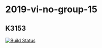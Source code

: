 # 2019-vi-no-group-15
## K3153

[![Build Status](https://travis-ci.com/nicodftt/dds-travis.svg?token=dqa3xZ6PnMhAv4DK9tde&branch=master)](https://travis-ci.com/nicodftt/dds-travis)